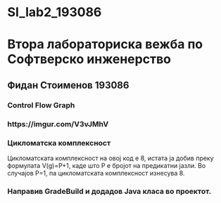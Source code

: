 # SI_lab2_193086

<h1>Втора лабораториска вежба по Софтверско инженерство</h1>
<h2>Фидан Стоименов 193086</h2>


<h3>Control Flow Graph<h3> 
https://imgur.com/V3vJMhV

<h3>Цикломатска комплексност</h3>

Цикломатската комплексност на овој код е 8, истата ја добив преку формулата V(g)=P+1, каде што P е бројот на предикатни јазли. Во случајoв P=1, па цикломатската комплексност изнесува 8. 

<h3>Направив GradeBuild и додадов Java класа во проектот.</h3>
